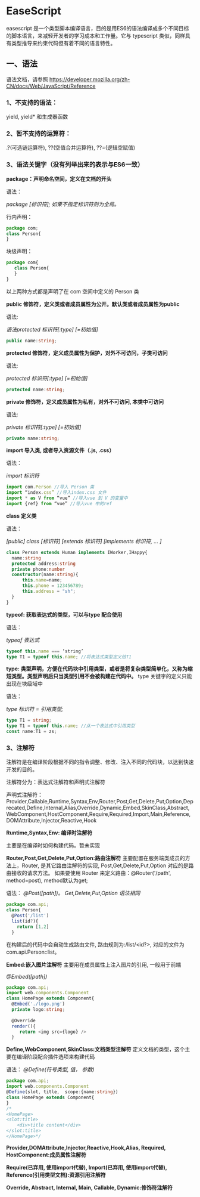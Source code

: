 # EaseScript

easescript 是一个类型脚本编译语言，目的是用ES6的语法编译成多个不同目标的脚本语言，来减轻开发者的学习成本和工作量。它与 typescript 类似，同样具有类型推导来约束代码但有着不同的语言特性。

## 一、语法
语法文档，请参照 https://developer.mozilla.org/zh-CN/docs/Web/JavaScript/Reference  

### 1、不支持的语法：
yield, yield* 和生成器函数

### 2、暂不支持的运算符：
.?(可选链运算符), ??(空值合并运算符), ??=(逻辑空赋值)

### 3、语法关键字（没有列举出来的表示与ES6一致）

**package：声明命名空间，定义在文档的开头**

语法：

_package [标识符]; 如果不指定标识符则为全局。_

行内声明：

```ts
package com;
class Person{
}
```

块级声明：

```ts
package com{
   class Person{
   }
}
```

以上两种方式都是声明了在 com 空间中定义的 Person 类  

**public 修饰符，定义类或者成员属性为公开。默认类或者成员属性为public**

语法:

_语法protected 标识符[:type] [=初始值]_

 ```ts
public name:string;
```

**protected 修饰符，定义成员属性为保护，对外不可访问，子类可访问**

 语法:
 
 _protected 标识符[:type] [=初始值]_
 
  ```ts
protected name:string;
```

**private 修饰符，定义成员属性为私有，对外不可访问, 本类中可访问**

语法:

_private 标识符[:type] [=初始值]_

```ts
private name:string;
```

**import 导入类, 或者导入资源文件（.js, .css）**

语法：

_import 标识符_

```ts
import com.Person //导入 Person 类
import “index.css” //导入index.css 文件
import * as V from “vue” //导入vue 到 V 的变量中
import {ref} from “vue” //导入vue 中的ref
```

**class  定义类**

语法：

_[public] class [标识符] [extends 标识符] [implements 标识符, ... ]_

```ts
class Person extends Human implements IWorker,IHappy{
  name:string
  protected address:string
  private phone:number
  constructor(name:string){
      this.name=name;
      this.phone = 123456789;
      this.address = "sh";
  }
}
```
**typeof: 获取表达式的类型，可以与type 配合使用**

语法：

_typeof 表达式_

```ts
typeof this.name === ‘string’
type T1 = typeof this.name; //将表达式类型定义给T1
```
**type: 类型声明，方便在代码块中引用类型，或者是将复杂类型简单化，又称为缩短类型。类型声明后只当类型引用不会被构建在代码中。**
type 关键字的定义只能出现在块级域中

语法：

_type 标识符 = 引用类型;_

```ts
type T1 = string;
type T1 = typeof this.name; //从一个表达式中引用类型
const name:T1 = zs;
```

### 3、注解符
注解符是在编译阶段根据不同的指令调整、修改、注入不同的代码块，以达到快速开发的目的。

注解符分为：表达式注解符和声明式注解符

声明式注解符：
Provider,Callable,Runtime,Syntax,Env,Router,Post,Get,Delete,Put,Option,Deprecated,Define,Internal,Alias,Override,Dynamic,Embed,SkinClass,Abstract,WebComponent,HostComponent,Require,Required,Import,Main,Reference,
DOMAttribute,Injector,Reactive,Hook

**Runtime,Syntax,Env: 编译时注解符**

主要是在编译时如何构建代码。暂未实现

**Router,Post,Get,Delete,Put,Option:路由注解符**
主要配置在服务端类成员的方法上，Router, 是其它路由注解符的实现, Post,Get,Delete,Put,Option 对应的是路由接收的请求方法。
如果要使用 Router 来定义路由：@Router('/path', method=post), method默认为get; 

语法：
_@Post([path])。 Get,Delete,Put,Option 语法相同_

```ts
package com.api;
class Person{
  @Post('/list')
  list(id?){
	return [1,2]
  }

```
在构建后的代码中会自动生成路由文件, 路由规则为:/list/<id?>, 对应的文件为 com.api.Person::list。


**Embed:嵌入图片注解符**
主要用在成员属性上注入图片的引用, 一般用于前端

_@Embed([path])_

```ts
package com.api;
import web.components.Component
class HomePage extends Component{
  @Embed('./logo.png')
  private logo:string;
  
  @Override
  render(){
	 return <img src={logo} />
  }
```

**Define,WebComponent,SkinClass:文档类型注解符**
定义文档的类型，这个主要在编译阶段配合插件选项来构建代码

语法：
_@Define(符号类型,  值， 参数)_

```ts
package com.api;
import web.components.Component
@Define(slot, title,  scope:{name:string})
class HomePage extends Component{
}
/*
<HomePage>
<slot:title>
	<div>title content</div>
</slot:title>
</HomePage>*/
```

**Provider,DOMAttribute,Injector,Reactive,Hook,Alias, Required, HostComponent:成员属性注解符**

**Require(已弃用, 使用import代替), Import(已弃用, 使用import代替), Reference(引用类型文档):资源引用注解符**

**Override, Abstract, Internal, Main, Callable, Dynamic:修饰符注解符**
